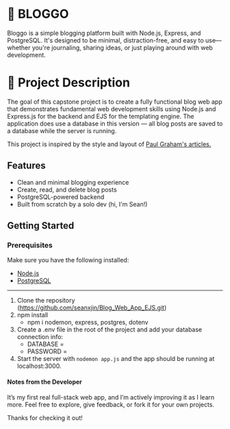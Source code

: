# 📝  BLOGGO

Bloggo is a simple blogging platform built with Node.js, Express, and PostgreSQL. It's designed to be minimal, distraction-free, and easy to use—whether you're journaling, sharing ideas, or just playing around with web development.

# 📌 Project Description
The goal of this capstone project is to create a fully functional blog web app that demonstrates fundamental web development skills using Node.js and Express.js for the backend and EJS for the templating engine. The application does use a database in this version — all blog posts are saved to a database while the server is running.

This project is inspired by the style and layout of <a href="https://www.paulgraham.com/articles.html">Paul Graham's articles.</a>


## Features

- Clean and minimal blogging experience
- Create, read, and delete blog posts
- PostgreSQL-powered backend
- Built from scratch by a solo dev (hi, I'm Sean!)


## Getting Started

### Prerequisites

Make sure you have the following installed:
- [Node.js](https://nodejs.org/)
- [PostgreSQL](https://www.postgresql.org/)

---

1. Clone the repository (https://github.com/seanxjin/Blog_Web_App_EJS.git)
2. npm install
    - npm i nodemon, express, postgres, dotenv
3. Create a .env file in the root of the project and add your database connection info:
    - DATABASE = 
    - PASSWORD = 
4. Start the server with ```nodemon app.js``` and the app should be running at localhost:3000.

#### Notes from the Developer
It’s my first real full-stack web app, and I’m actively improving it as I learn more. Feel free to explore, give feedback, or fork it for your own projects.

Thanks for checking it out!




